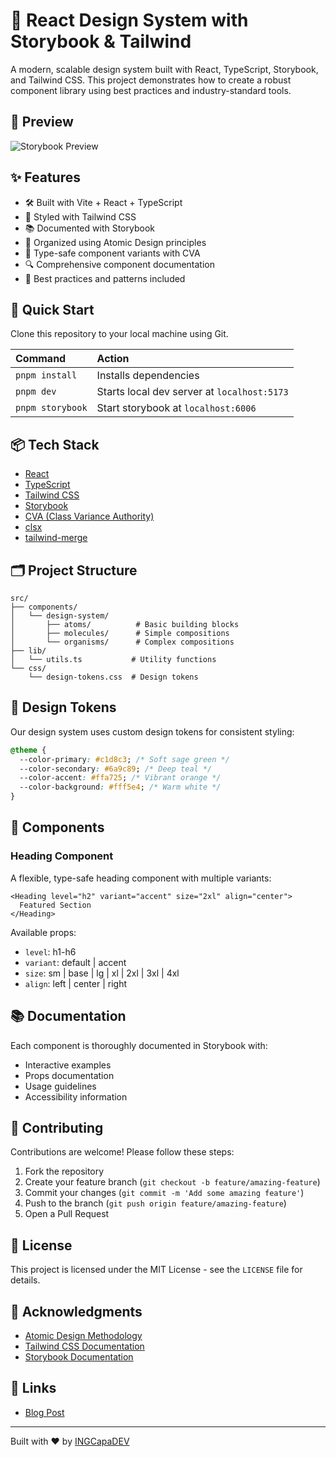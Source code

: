 # 🎨 React Design System with Storybook & Tailwind

A modern, scalable design system built with React, TypeScript, Storybook, and Tailwind CSS.
This project demonstrates how to create a robust component library using best practices
and industry-standard tools.

## 🥃 Preview

![Storybook Preview](https://6dxqfoy4g1.ufs.sh/f/9cuWqzvE7f2SHMKL9uF6dkv29eQPpUY5fyTS0bqmV7B4nlOg)

## ✨ Features

- 🛠️ Built with Vite + React + TypeScript
- 🎨 Styled with Tailwind CSS
- 📚 Documented with Storybook
- 🧬 Organized using Atomic Design principles
- 💪 Type-safe component variants with CVA
- 🔍 Comprehensive component documentation
- 🎯 Best practices and patterns included

## 🚀 Quick Start

Clone this repository to your local machine using Git.

| Command          | Action                                      |
| :--------------- | :------------------------------------------ |
| `pnpm install`   | Installs dependencies                       |
| `pnpm dev`       | Starts local dev server at `localhost:5173` |
| `pnpm storybook` | Start storybook at `localhost:6006`         |

## 📦 Tech Stack

- [React](https://react.dev)
- [TypeScript](https://www.typescriptlang.org/)
- [Tailwind CSS](https://tailwindcss.com)
- [Storybook](https://storybook.js.org)
- [CVA (Class Variance Authority)](https://cva.style)
- [clsx](https://github.com/lukeed/clsx)
- [tailwind-merge](https://github.com/dcastil/tailwind-merge)

## 🗂️ Project Structure

```
src/
├── components/
│   └── design-system/
│       ├── atoms/          # Basic building blocks
│       ├── molecules/      # Simple compositions
│       └── organisms/      # Complex compositions
├── lib/
│   └── utils.ts           # Utility functions
└── css/
    └── design-tokens.css  # Design tokens
```

## 💎 Design Tokens

Our design system uses custom design tokens for consistent styling:

```css
@theme {
  --color-primary: #c1d8c3; /* Soft sage green */
  --color-secondary: #6a9c89; /* Deep teal */
  --color-accent: #ffa725; /* Vibrant orange */
  --color-background: #fff5e4; /* Warm white */
}
```

## 🧩 Components

### Heading Component

A flexible, type-safe heading component with multiple variants:

```tsx
<Heading level="h2" variant="accent" size="2xl" align="center">
  Featured Section
</Heading>
```

Available props:

- `level`: h1-h6
- `variant`: default | accent
- `size`: sm | base | lg | xl | 2xl | 3xl | 4xl
- `align`: left | center | right

## 📚 Documentation

Each component is thoroughly documented in Storybook with:

- Interactive examples
- Props documentation
- Usage guidelines
- Accessibility information

## 🤝 Contributing

Contributions are welcome! Please follow these steps:

1. Fork the repository
2. Create your feature branch (`git checkout -b feature/amazing-feature`)
3. Commit your changes (`git commit -m 'Add some amazing feature'`)
4. Push to the branch (`git push origin feature/amazing-feature`)
5. Open a Pull Request

## 📝 License

This project is licensed under the MIT License - see the `LICENSE` file for details.

## 🙏 Acknowledgments

- [Atomic Design Methodology](https://atomicdesign.bradfrost.com/)
- [Tailwind CSS Documentation](https://tailwindcss.com/docs)
- [Storybook Documentation](https://storybook.js.org/docs)

## 🔗 Links

- [Blog Post]()

---

Built with ❤️ by [INGCapaDEV](https://github.com/INGCapaDev)
